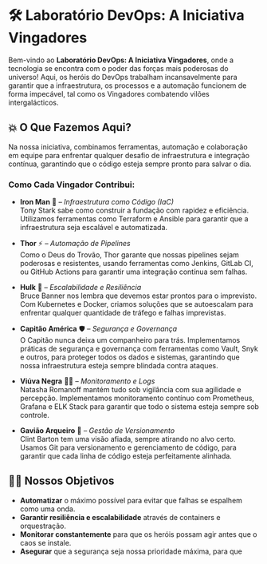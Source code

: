 # 🛠️ **Laboratório DevOps: A Iniciativa Vingadores**

Bem-vindo ao **Laboratório DevOps: A Iniciativa Vingadores**, onde a tecnologia se encontra com o poder das forças mais poderosas do universo! Aqui, os heróis do DevOps trabalham incansavelmente para garantir que a infraestrutura, os processos e a automação funcionem de forma impecável, tal como os Vingadores combatendo vilões intergalácticos.

## 💥 O Que Fazemos Aqui?

Na nossa iniciativa, combinamos ferramentas, automação e colaboração em equipe para enfrentar qualquer desafio de infraestrutura e integração contínua, garantindo que o código esteja sempre pronto para salvar o dia.

### Como Cada Vingador Contribui:

- **Iron Man** 🦾 – *Infraestrutura como Código (IaC)*  
  Tony Stark sabe como construir a fundação com rapidez e eficiência. Utilizamos ferramentas como Terraform e Ansible para garantir que a infraestrutura seja escalável e automatizada.

- **Thor** ⚡ – *Automação de Pipelines*  
  Como o Deus do Trovão, Thor garante que nossas pipelines sejam poderosas e resistentes, usando ferramentas como Jenkins, GitLab CI, ou GitHub Actions para garantir uma integração contínua sem falhas.

- **Hulk** 💚 – *Escalabilidade e Resiliência*  
  Bruce Banner nos lembra que devemos estar prontos para o imprevisto. Com Kubernetes e Docker, criamos soluções que se autoescalam para enfrentar qualquer quantidade de tráfego e falhas imprevistas.

- **Capitão América** 🛡️ – *Segurança e Governança*  
  O Capitão nunca deixa um companheiro para trás. Implementamos práticas de segurança e governança com ferramentas como Vault, Snyk e outros, para proteger todos os dados e sistemas, garantindo que nossa infraestrutura esteja sempre blindada contra ataques.

- **Viúva Negra** 🕵️‍♀️ – *Monitoramento e Logs*  
  Natasha Romanoff mantém tudo sob vigilância com sua agilidade e percepção. Implementamos monitoramento contínuo com Prometheus, Grafana e ELK Stack para garantir que todo o sistema esteja sempre sob controle.

- **Gavião Arqueiro** 🏹 – *Gestão de Versionamento*  
  Clint Barton tem uma visão afiada, sempre atirando no alvo certo. Usamos Git para versionamento e gerenciamento de código, para garantir que cada linha de código esteja perfeitamente alinhada.

## 🦸‍♂️ **Nossos Objetivos**

- **Automatizar** o máximo possível para evitar que falhas se espalhem como uma onda.
- **Garantir resiliência e escalabilidade** através de containers e orquestração.
- **Monitorar constantemente** para que os heróis possam agir antes que o caos se instale.
- **Asegurar** que a segurança seja nossa prioridade máxima, para que
